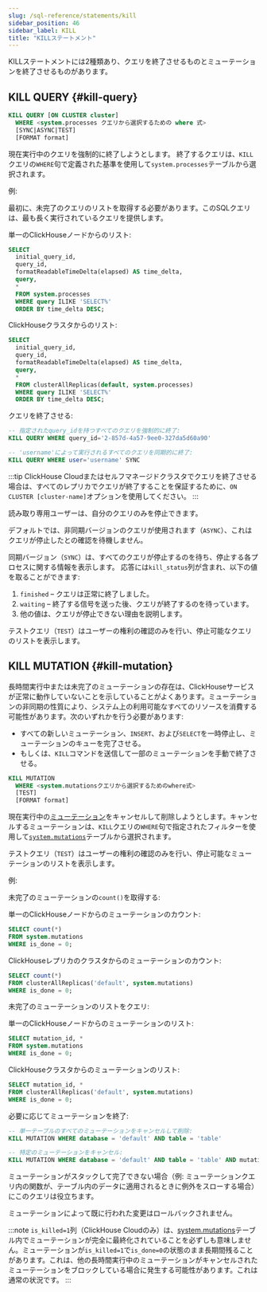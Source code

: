 ```yaml
---
slug: /sql-reference/statements/kill
sidebar_position: 46
sidebar_label: KILL
title: "KILLステートメント"
---
```


KILLステートメントには2種類あり、クエリを終了させるものとミューテーションを終了させるものがあります。

## KILL QUERY {#kill-query}

``` sql
KILL QUERY [ON CLUSTER cluster]
  WHERE <system.processes クエリから選択するための where 式>
  [SYNC|ASYNC|TEST]
  [FORMAT format]
```

現在実行中のクエリを強制的に終了しようとします。
終了するクエリは、`KILL`クエリの`WHERE`句で定義された基準を使用して`system.processes`テーブルから選択されます。

例:

最初に、未完了のクエリのリストを取得する必要があります。このSQLクエリは、最も長く実行されているクエリを提供します。

単一のClickHouseノードからのリスト:
``` sql
SELECT
  initial_query_id,
  query_id,
  formatReadableTimeDelta(elapsed) AS time_delta,
  query,
  *
  FROM system.processes
  WHERE query ILIKE 'SELECT%'
  ORDER BY time_delta DESC;
```

ClickHouseクラスタからのリスト:
``` sql
SELECT
  initial_query_id,
  query_id,
  formatReadableTimeDelta(elapsed) AS time_delta,
  query,
  *
  FROM clusterAllReplicas(default, system.processes)
  WHERE query ILIKE 'SELECT%'
  ORDER BY time_delta DESC;
```

クエリを終了させる:
``` sql
-- 指定されたquery_idを持つすべてのクエリを強制的に終了:
KILL QUERY WHERE query_id='2-857d-4a57-9ee0-327da5d60a90'

-- 'username'によって実行されるすべてのクエリを同期的に終了:
KILL QUERY WHERE user='username' SYNC
```

:::tip 
ClickHouse Cloudまたはセルフマネージドクラスタでクエリを終了させる場合は、すべてのレプリカでクエリが終了することを保証するために、```ON CLUSTER [cluster-name]```オプションを使用してください。
:::

読み取り専用ユーザーは、自分のクエリのみを停止できます。

デフォルトでは、非同期バージョンのクエリが使用されます（`ASYNC`）、これはクエリが停止したとの確認を待機しません。

同期バージョン（`SYNC`）は、すべてのクエリが停止するのを待ち、停止する各プロセスに関する情報を表示します。
応答には`kill_status`列が含まれ、以下の値を取ることができます:

1.  `finished` – クエリは正常に終了しました。
2.  `waiting` – 終了する信号を送った後、クエリが終了するのを待っています。
3.  他の値は、クエリが停止できない理由を説明します。

テストクエリ（`TEST`）はユーザーの権利の確認のみを行い、停止可能なクエリのリストを表示します。

## KILL MUTATION {#kill-mutation}

長時間実行中または未完了のミューテーションの存在は、ClickHouseサービスが正常に動作していないことを示していることがよくあります。ミューテーションの非同期の性質により、システム上の利用可能なすべてのリソースを消費する可能性があります。次のいずれかを行う必要があります:

- すべての新しいミューテーション、`INSERT`、および`SELECT`を一時停止し、ミューテーションのキューを完了させる。
- もしくは、`KILL`コマンドを送信して一部のミューテーションを手動で終了させる。

``` sql
KILL MUTATION
  WHERE <system.mutationsクエリから選択するためのwhere式>
  [TEST]
  [FORMAT format]
```

現在実行中の[ミューテーション](/sql-reference/statements/alter#mutations)をキャンセルして削除しようとします。キャンセルするミューテーションは、`KILL`クエリの`WHERE`句で指定されたフィルターを使用して[`system.mutations`](../../operations/system-tables/mutations.md#system_tables-mutations)テーブルから選択されます。

テストクエリ（`TEST`）はユーザーの権利の確認のみを行い、停止可能なミューテーションのリストを表示します。

例:

未完了のミューテーションの`count()`を取得する:

単一のClickHouseノードからのミューテーションのカウント:
``` sql
SELECT count(*)
FROM system.mutations
WHERE is_done = 0;
```

ClickHouseレプリカのクラスタからのミューテーションのカウント:
``` sql
SELECT count(*)
FROM clusterAllReplicas('default', system.mutations)
WHERE is_done = 0;
```

未完了のミューテーションのリストをクエリ:

単一のClickHouseノードからのミューテーションのリスト:
``` sql
SELECT mutation_id, *
FROM system.mutations
WHERE is_done = 0;
```

ClickHouseクラスタからのミューテーションのリスト:
``` sql
SELECT mutation_id, *
FROM clusterAllReplicas('default', system.mutations)
WHERE is_done = 0;
```

必要に応じてミューテーションを終了:
``` sql
-- 単一テーブルのすべてのミューテーションをキャンセルして削除:
KILL MUTATION WHERE database = 'default' AND table = 'table'

-- 特定のミューテーションをキャンセル:
KILL MUTATION WHERE database = 'default' AND table = 'table' AND mutation_id = 'mutation_3.txt'
```

ミューテーションがスタックして完了できない場合（例: ミューテーションクエリ内の関数が、テーブル内のデータに適用されるときに例外をスローする場合）にこのクエリは役立ちます。

ミューテーションによって既に行われた変更はロールバックされません。

:::note 
`is_killed=1`列（ClickHouse Cloudのみ）は、[system.mutations](/operations/system-tables/mutations)テーブル内でミューテーションが完全に最終化されていることを必ずしも意味しません。ミューテーションが`is_killed=1`で`is_done=0`の状態のまま長期間残ることがあります。これは、他の長時間実行中のミューテーションがキャンセルされたミューテーションをブロックしている場合に発生する可能性があります。これは通常の状況です。
:::
